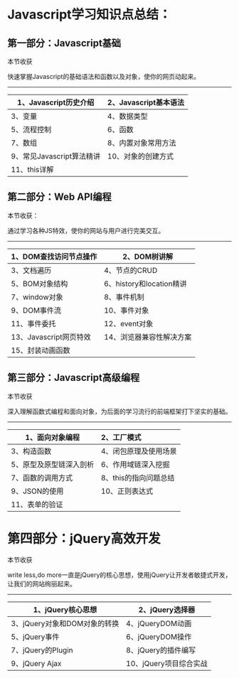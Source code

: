 # Javascript学习知识点总结：

## 第一部分：Javascript基础

本节收获

快速掌握Javascript的基础语法和函数以及对象，使你的网页动起来。

---------------------------------------------------------------------------------------------

| 1、Javascript历史介绍     | 2、Javascript基本语法 |
| ------------------------- | --------------------- |
| 3、变量                   | 4、数据类型           |
| 5、流程控制               | 6、函数               |
| 7、数组                   | 8、内置对象常用方法   |
| 9、常见Javascript算法精讲 | 10、对象的创建方式    |
| 11、this详解              |                       |

## 第二部分：Web API编程

本节收获：

通过学习各种JS特效，使你的网站与用户进行完美交互。

------------------------------------------------------------------------------

| 1、DOM查找访问节点操作 | 2、DOM树讲解             |
| ---------------------- | ------------------------ |
| 3、文档遍历            | 4、节点的CRUD            |
| 5、BOM对象结构         | 6、history和location精讲 |
| 7、window对象          | 8、事件机制              |
| 9、DOM事件流           | 10、事件对象             |
| 11、事件委托           | 12、event对象            |
| 13、Javascript网页特效 | 14、浏览器兼容性解决方案 |
| 15、封装动画函数       |                          |



## 第三部分：Javascript高级编程

本节收获

深入理解函数式编程和面向对象，为后面的学习流行的前端框架打下坚实的基础。

--------------------------------------------------------------------------------------------------------------

| 1、面向对象编程         | 2、工厂模式           |
| ----------------------- | :-------------------- |
| 3、构造函数             | 4、闭包原理及使用场景 |
| 5、原型及原型链深入剖析 | 6、作用域链深入挖掘   |
| 7、函数的调用方式       | 8、this的指向问题总结 |
| 9、JSON的使用           | 10、正则表达式        |
| 11、表单的验证          |                       |

# 第四部分：jQuery高效开发

本节收获

write less,do more一直是jQuery的核心思想，使用jQuery让开发者敏捷式开发，让我们的网站绚丽起来。

-----------------------------------------------------------------------------------------------------------------------------------------------------

| 1、jQuery核心思想            | 2、jQuery选择器        |
| ---------------------------- | ---------------------- |
| 3、jQuery对象和DOM对象的转换 | 4、jQueryDOM动画       |
| 5、jQuery事件                | 6、jQueryDOM操作       |
| 7、jQuery的Plugin            | 8、jQuery的插件编写    |
| 9、jQuery Ajax               | 10、jQuery项目综合实战 |



